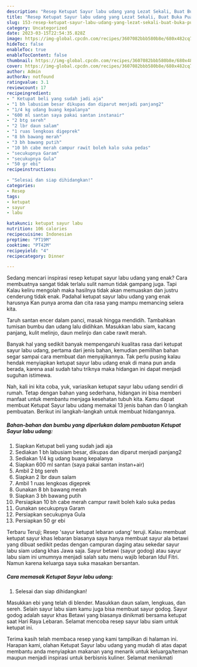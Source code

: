 ```yaml
---
description: "Resep Ketupat Sayur labu udang yang Lezat Sekali, Buat Buka Puasa}"
title: "Resep Ketupat Sayur labu udang yang Lezat Sekali, Buat Buka Puasa}"
slug: 153-resep-ketupat-sayur-labu-udang-yang-lezat-sekali-buat-buka-puasa
category: Uncategorized
date: 2023-03-15T22:54:35.828Z
image: https://img-global.cpcdn.com/recipes/3607082bbb580b8e/680x482cq70/ketupat-sayur-labu-udang-foto-resep-utama.jpg
hideToc: false
enableToc: true
enableTocContent: false
thumbnail: https://img-global.cpcdn.com/recipes/3607082bbb580b8e/680x482cq70/ketupat-sayur-labu-udang-foto-resep-utama.jpg
cover: https://img-global.cpcdn.com/recipes/3607082bbb580b8e/680x482cq70/ketupat-sayur-labu-udang-foto-resep-utama.jpg
author: Admin
authorAv: notfound
ratingvalue: 3.1
reviewcount: 17
recipeingredient:
- " Ketupat beli yang sudah jadi aja"
- "1 bh labusiam besar dikupas dan diparut menjadi panjang2"
- "1/4 kg udang buang kepalanya"
- "600 ml santan saya pakai santan instanair"
- "2 btg sereh"
- "2 lbr daun salam"
- "1 ruas lengkoas digeprek"
- "8 bh bawang merah"
- "3 bh bawang putih"
- "10 bh cabe merah campur rawit boleh kalo suka pedas"
- "secukupnya Garam"
- "secukupnya Gula"
- "50 gr ebi"
recipeinstructions:

- "Selesai dan siap dihidangkan!"
categories:
- Resep
tags:
- ketupat
- sayur
- labu

katakunci: ketupat sayur labu 
nutrition: 106 calories
recipecuisine: Indonesian
preptime: "PT19M"
cooktime: "PT42M"
recipeyield: "4"
recipecategory: Dinner

---
```



Sedang mencari inspirasi resep ketupat sayur labu udang yang enak? Cara membuatnya sangat tidak terlalu sulit namun tidak gampang juga. Tapi Kalau keliru mengolah maka hasilnya tidak akan memuaskan dan justru cenderung tidak enak. Padahal ketupat sayur labu udang yang enak harusnya Kan punya aroma dan cita rasa yang mampu memancing selera kita.


Taruh santan encer dalam panci, masak hingga mendidih. Tambahkan tumisan bumbu dan udang lalu didihkan. Masukkan labu siam, kacang panjang, kulit melinjo, daun melinjo dan cabe rawit merah.

Banyak hal yang sedikit banyak mempengaruhi kualitas rasa dari ketupat sayur labu udang, pertama dari jenis bahan, kemudian pemilihan bahan segar sampai cara membuat dan menyajikannya. Tak perlu pusing kalau hendak menyiapkan ketupat sayur labu udang enak di mana pun anda berada, karena asal sudah tahu triknya maka hidangan ini dapat menjadi suguhan istimewa.


Nah, kali ini kita coba, yuk, variasikan ketupat sayur labu udang sendiri di rumah. Tetap dengan bahan yang sederhana, hidangan ini bisa memberi manfaat untuk membantu menjaga kesehatan tubuh kita. Kamu dapat membuat Ketupat Sayur labu udang memakai 13 jenis bahan dan 0 langkah pembuatan. Berikut ini langkah-langkah untuk membuat hidangannya.

<!--inarticleads1-->

##### Bahan-bahan dan bumbu yang diperlukan dalam pembuatan Ketupat Sayur labu udang:

1. Siapkan  Ketupat beli yang sudah jadi aja
1. Sediakan 1 bh labusiam besar, dikupas dan diparut menjadi panjang2
1. Sediakan 1/4 kg udang buang kepalanya
1. Siapkan 600 ml santan (saya pakai santan instan+air)
1. Ambil 2 btg sereh
1. Siapkan 2 lbr daun salam
1. Ambil 1 ruas lengkoas digeprek
1. Gunakan 8 bh bawang merah
1. Siapkan 3 bh bawang putih
1. Persiapkan 10 bh cabe merah campur rawit boleh kalo suka pedas
1. Gunakan secukupnya Garam
1. Persiapkan secukupnya Gula
1. Persiapkan 50 gr ebi


Terbaru Teruji; Resep &#39;sayur ketupat lebaran udang&#39; teruji. Kalau membuat ketupat sayur khas lebaran biasanya saya hanya membuat sayur ala betawi yang dibuat sedikit pedas dengan campuran daging atau sekedar sayur labu siam udang khas Jawa saja. Sayur betawi (sayur godog) atau sayur labu siam ini umumnya menjadi salah satu menu wajib lebaran Idul Fitri. Namun karena keluarga saya suka masakan bersantan. 

<!--inarticleads2-->

##### Cara memasak Ketupat Sayur labu udang:


1. Selesai dan siap dihidangkan!

Masukkan ebi yang telah di blender. Masukkan daun salam, lengkuas, dan sereh. Selain sayur labu siam kamu juga bisa membuat sayur godog. Sayur godog adalah sayur khas Betawi yang biasanya dinikmati bersama ketupat saat Hari Raya Lebaran. Selamat mencoba resep sayur labu siam untuk ketupat ini. 

Terima kasih telah membaca resep yang kami tampilkan di halaman ini. Harapan kami, olahan Ketupat Sayur labu udang yang mudah di atas dapat membantu anda menyiapkan makanan yang menarik untuk keluarga/teman maupun menjadi inspirasi untuk berbisnis kuliner. Selamat menikmati

